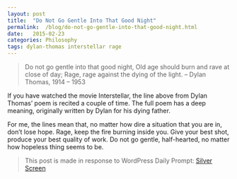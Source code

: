 ```yaml
---
layout: post
title:  "Do Not Go Gentle Into That Good Night"
permalink:  /blog/do-not-go-gentle-into-that-good-night.html
date:   2015-02-23
categories: Philosophy
tags: dylan-thomas interstellar rage
---
```


> Do not go gentle into that good night,
> Old age should burn and rave at close of day;
> Rage, rage against the dying of the light.
>  – Dylan Thomas, 1914 – 1953

If you have watched the movie Interstellar, the line above from Dylan Thomas’ poem is recited a couple of time. The full poem has a deep meaning, originally written by Dylan for his dying father.

For me, the lines mean that, no matter how dire a situation that you are in, don’t lose hope. Rage, keep the fire burning inside you. Give your best shot, produce your best quality of work. Do not go gentle, half-hearted, no matter how hopeless thing seems to be.

> This post is made in response to WordPress Daily Prompt: [Silver Screen](https://dailypost.wordpress.com/dp_prompt/silver-screen/)

